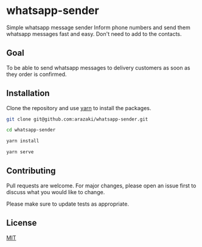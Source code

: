 # whatsapp-sender
Simple whatsapp message sender
Inform phone numbers and send them whatsapp messages fast and easy.
Don't need to add to the contacts.

## Goal
To be able to send whatsapp messages to delivery customers as soon as they order is confirmed.

## Installation
Clone the repository and use [yarn](https://yarnpkg.com/) to install the packages.

```bash
git clone git@github.com:arazaki/whatsapp-sender.git

cd whatsapp-sender

yarn install

yarn serve
```

## Contributing
Pull requests are welcome. For major changes, please open an issue first to discuss what you would like to change.

Please make sure to update tests as appropriate.

## License
[MIT](https://choosealicense.com/licenses/mit/)
